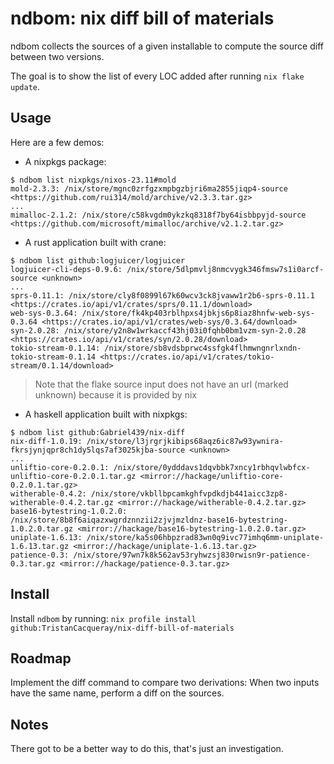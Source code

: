# ndbom: nix diff bill of materials

ndbom collects the sources of a given installable to compute
the source diff between two versions.

The goal is to show the list of every LOC added after running
`nix flake update`.

## Usage

Here are a few demos:

- A nixpkgs package:

```ShellSession
$ ndbom list nixpkgs/nixos-23.11#mold
mold-2.3.3: /nix/store/mgnc0zrfgzxmpbgzbjri6ma2855jiqp4-source <https://github.com/rui314/mold/archive/v2.3.3.tar.gz>
...
mimalloc-2.1.2: /nix/store/c58kvgdm0ykzkq8318f7by64isbbpyjd-source <https://github.com/microsoft/mimalloc/archive/v2.1.2.tar.gz>
```

- A rust application built with crane:

```ShellSession
$ ndbom list github:logjuicer/logjuicer
logjuicer-cli-deps-0.9.6: /nix/store/5dlpmvlj8nmcvygk346fmsw7s1i0arcf-source <unknown>
...
sprs-0.11.1: /nix/store/cly8f0899l67k60wcv3ck8jvaww1r2b6-sprs-0.11.1 <https://crates.io/api/v1/crates/sprs/0.11.1/download>
web-sys-0.3.64: /nix/store/fk4kp403rblhpxs4jbkjs6p8iaz8hnfw-web-sys-0.3.64 <https://crates.io/api/v1/crates/web-sys/0.3.64/download>
syn-2.0.28: /nix/store/y2n8w1wrkaccf43hj03i0fqhb0bm1vzm-syn-2.0.28 <https://crates.io/api/v1/crates/syn/2.0.28/download>
tokio-stream-0.1.14: /nix/store/sb8vdsbprwc4ssfgk4flhmwngnrlxndn-tokio-stream-0.1.14 <https://crates.io/api/v1/crates/tokio-stream/0.1.14/download>
```

> Note that the flake source input does not have an url (marked unknown) because it is provided by nix

- A haskell application built with nixpkgs:

```ShellSession
$ ndbom list github:Gabriel439/nix-diff
nix-diff-1.0.19: /nix/store/l3jrgrjkibips68aqz6ic87w93ywnira-fkrsjynjqpr8ch1dy5lqs7af3025kjba-source <unknown>
...
unliftio-core-0.2.0.1: /nix/store/0ydddavs1dqvbbk7xncy1rbhqvlwbfcx-unliftio-core-0.2.0.1.tar.gz <mirror://hackage/unliftio-core-0.2.0.1.tar.gz>
witherable-0.4.2: /nix/store/vkbllbpcamkghfvpdkdjb441aicc3zp8-witherable-0.4.2.tar.gz <mirror://hackage/witherable-0.4.2.tar.gz>
base16-bytestring-1.0.2.0: /nix/store/8b8f6aiqazxwgrdznnzii2zjvjmzldnz-base16-bytestring-1.0.2.0.tar.gz <mirror://hackage/base16-bytestring-1.0.2.0.tar.gz>
uniplate-1.6.13: /nix/store/ka5s06hbpzrad83wn0q9ivc77imhq6mm-uniplate-1.6.13.tar.gz <mirror://hackage/uniplate-1.6.13.tar.gz>
patience-0.3: /nix/store/97wn7k8k562av53ryhwzsj830rwisn9r-patience-0.3.tar.gz <mirror://hackage/patience-0.3.tar.gz>
```

## Install

Install `ndbom` by running: `nix profile install github:TristanCacqueray/nix-diff-bill-of-materials`

## Roadmap

Implement the diff command to compare two derivations:
When two inputs have the same name, perform a diff on the sources.

## Notes

There got to be a better way to do this, that's just an investigation.
